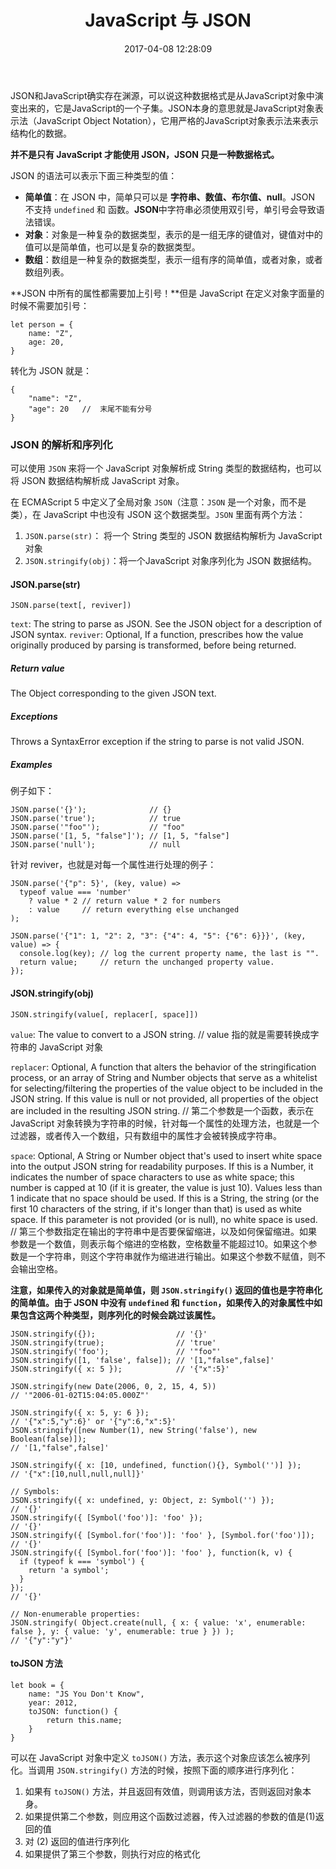 ﻿---
title: JavaScript 与 JSON
date: 2017-04-08 12:28:09
categories: coding
tags:
  - JavaScript
---

JSON和JavaScript确实存在渊源，可以说这种数据格式是从JavaScript对象中演变出来的，它是JavaScript的一个子集。JSON本身的意思就是JavaScript对象表示法（JavaScript Object Notation），它用严格的JavaScript对象表示法来表示结构化的数据。

**并不是只有 JavaScript 才能使用 JSON，JSON 只是一种数据格式。**

JSON 的语法可以表示下面三种类型的值：

* **简单值**：在 JSON 中，简单只可以是 **字符串、数值、布尔值、null**。JSON 不支持 `undefined` 和 函数。**JSON**中字符串必须使用双引号，单引号会导致语法错误。
* **对象**：对象是一种复杂的数据类型，表示的是一组无序的键值对，键值对中的值可以是简单值，也可以是复杂的数据类型。
* **数组**：数组是一种复杂的数据类型，表示一组有序的简单值，或者对象，或者数组列表。

<!--more-->

**JSON 中所有的属性都需要加上引号！**但是 JavaScript 在定义对象字面量的时候不需要加引号：

```
let person = {
    name: "Z",
    age: 20,
}
```

转化为 JSON 就是：

```
{
    "name": "Z",
    "age": 20   //  末尾不能有分号
}
```

### JSON 的解析和序列化

可以使用 `JSON` 来将一个 JavaScript 对象解析成 String 类型的数据结构，也可以将 JSON 数据结构解析成 JavaScript 对象。

在 ECMAScript 5 中定义了全局对象 `JSON`（注意：`JSON` 是一个对象，而不是类），在 JavaScript 中也没有 JSON 这个数据类型。`JSON` 里面有两个方法：

1. `JSON.parse(str)`： 将一个 String 类型的 JSON 数据结构解析为 JavaScript 对象
2. `JSON.stringify(obj)`：将一个JavaScript 对象序列化为 JSON 数据结构。



#### JSON.parse(str)

```
JSON.parse(text[, reviver])
```

`text`: The string to parse as JSON. See the JSON object for a description of JSON syntax.
`reviver`: Optional, If a function, prescribes how the value originally produced by parsing is transformed, before being returned.


##### Return value

The Object corresponding to the given JSON text.

##### Exceptions

Throws a SyntaxError exception if the string to parse is not valid JSON.

##### Examples

例子如下：

```
JSON.parse('{}');              // {}
JSON.parse('true');            // true
JSON.parse('"foo"');           // "foo"
JSON.parse('[1, 5, "false"]'); // [1, 5, "false"]
JSON.parse('null');            // null
```

针对 reviver，也就是对每一个属性进行处理的例子：

```
JSON.parse('{"p": 5}', (key, value) =>
  typeof value === 'number'
    ? value * 2 // return value * 2 for numbers
    : value     // return everything else unchanged
);
```

```
JSON.parse('{"1": 1, "2": 2, "3": {"4": 4, "5": {"6": 6}}}', (key, value) => {
  console.log(key); // log the current property name, the last is "".
  return value;     // return the unchanged property value.
});
```

#### JSON.stringify(obj)

```
JSON.stringify(value[, replacer[, space]])
```

`value`: The value to convert to a JSON string. // value 指的就是需要转换成字符串的 JavaScript 对象

`replacer`: Optional, A function that alters the behavior of the stringification process, or an array of String and Number objects that serve as a whitelist for selecting/filtering the properties of the value object to be included in the JSON string. If this value is null or not provided, all properties of the object are included in the resulting JSON string.  // 第二个参数是一个函数，表示在 JavaScript 对象转换为字符串的时候，针对每一个属性的处理方法，也就是一个过滤器，或者传入一个数组，只有数组中的属性才会被转换成字符串。

`space`: Optional, A String or Number object that's used to insert white space into the output JSON string for readability purposes. If this is a Number, it indicates the number of space characters to use as white space; this number is capped at 10 (if it is greater, the value is just 10). Values less than 1 indicate that no space should be used. If this is a String, the string (or the first 10 characters of the string, if it's longer than that) is used as white space. If this parameter is not provided (or is null), no white space is used. // 第三个参数指定在输出的字符串中是否要保留缩进，以及如何保留缩进。如果参数是一个数值，则表示每个缩进的空格数，空格数量不能超过10。如果这个参数是一个字符串，则这个字符串就作为缩进进行输出。如果这个参数不赋值，则不会输出空格。

**注意，如果传入的对象就是简单值，则 `JSON.stringify()` 返回的值也是字符串化的简单值。由于 JSON 中没有 `undefined` 和 `function`，如果传入的对象属性中如果包含这两个种类型，则序列化的时候会跳过该属性。**

```
JSON.stringify({});                  // '{}'
JSON.stringify(true);                // 'true'
JSON.stringify('foo');               // '"foo"'
JSON.stringify([1, 'false', false]); // '[1,"false",false]'
JSON.stringify({ x: 5 });            // '{"x":5}'

JSON.stringify(new Date(2006, 0, 2, 15, 4, 5)) 
// '"2006-01-02T15:04:05.000Z"'

JSON.stringify({ x: 5, y: 6 });
// '{"x":5,"y":6}' or '{"y":6,"x":5}'
JSON.stringify([new Number(1), new String('false'), new Boolean(false)]);
// '[1,"false",false]'

JSON.stringify({ x: [10, undefined, function(){}, Symbol('')] }); 
// '{"x":[10,null,null,null]}' 
 
// Symbols:
JSON.stringify({ x: undefined, y: Object, z: Symbol('') });
// '{}'
JSON.stringify({ [Symbol('foo')]: 'foo' });
// '{}'
JSON.stringify({ [Symbol.for('foo')]: 'foo' }, [Symbol.for('foo')]);
// '{}'
JSON.stringify({ [Symbol.for('foo')]: 'foo' }, function(k, v) {
  if (typeof k === 'symbol') {
    return 'a symbol';
  }
});
// '{}'

// Non-enumerable properties:
JSON.stringify( Object.create(null, { x: { value: 'x', enumerable: false }, y: { value: 'y', enumerable: true } }) );
// '{"y":"y"}'
```

#### toJSON 方法

```
let book = {
    name: "JS You Don't Know",
    year: 2012,
    toJSON: function() {
        return this.name;
    }
}
```

可以在 JavaScript 对象中定义 `toJSON()` 方法，表示这个对象应该怎么被序列化。当调用 `JSON.stringify()` 方法的时候，按照下面的顺序进行序列化：

1. 如果有 `toJSON()` 方法，并且返回有效值，则调用该方法，否则返回对象本身。
2. 如果提供第二个参数，则应用这个函数过滤器，传入过滤器的参数的值是(1)返回的值
3. 对 (2) 返回的值进行序列化
4. 如果提供了第三个参数，则执行对应的格式化










